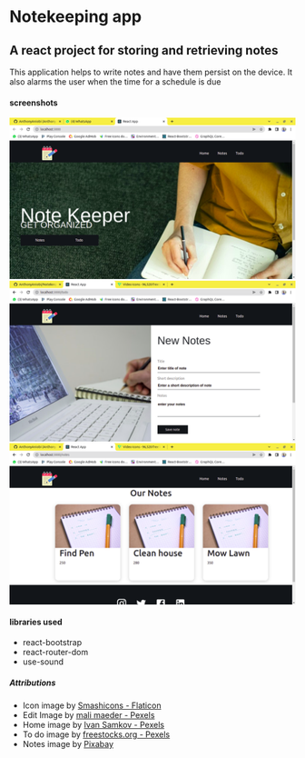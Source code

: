 # Notekeeping app

## A react project for storing and retrieving notes

This application helps to  write notes and have them persist on the device. It also alarms the user when the time for a schedule is due

#### screenshots
![Home page](screenshots/screenshot_notekeeper.png)
![New notes page](screenshots/note_screenshot.png)
![Notes list](screenshots/notes_screenshot.png)


#### libraries used
- react-bootstrap
- react-router-dom
- use-sound



##### Attributions
- Icon image by [Smashicons - Flaticon](https://www.flaticon.com/free-icons/notes)
- Edit Image by [mali maeder - Pexels](https://www.pexels.com/photo/close-up-of-man-using-mobile-phone-246658/)
- Home image by [Ivan Samkov - Pexels](https://www.pexels.com/photo/person-writing-on-a-notebook-4238524/)
- To do image by [freestocks.org - Pexels](https://www.pexels.com/photo/orange-and-green-pen-on-graphing-notepad-131979/)
- Notes image by [Pixabay](https://www.pexels.com/photo/blank-book-pages-desk-green-531844/)
